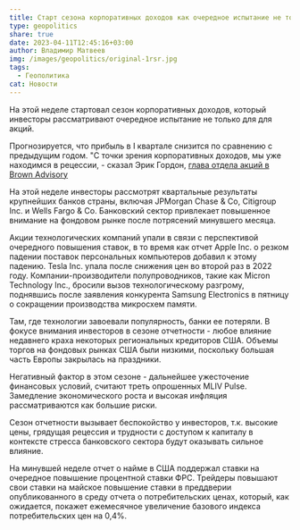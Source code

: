 ```yaml
---
title: Старт сезона корпоративных доходов как очередное испытание не только для акций
type: geopolitics
share: true
date: 2023-04-11T12:45:16+03:00
author: Владимир Матвеев
img: /images/geopolitics/original-1rsr.jpg
tags:
  - Геополитика
cat: Новости
---
```

На этой неделе стартовал сезон корпоративных доходов, который инвесторы рассматривают очередное испытание не только для для акций.

Прогнозируется, что прибыль в I квартале снизится по сравнению с предыдущим годом. "С точки зрения корпоративных доходов, мы уже находимся в рецессии, - сказал Эрик Гордон, [глава отдела акций в Brown Advisory](https://www.wsj.com/articles/investors-view-corporate-earnings-season-as-next-test-for-stocks-9d9a1775)

На этой неделе инвесторы рассмотрят квартальные результаты крупнейших банков страны, включая JPMorgan Chase & Co, Citigroup Inc. и Wells Fargo & Co.
Банковский сектор привлекает повышенное внимание на фондовом рынке после потрясений минувшего месяца.

Акции технологических компаний упали в связи с перспективой очередного повышения ставок, в то время как отчет Apple Inc. о резком падении поставок персональных компьютеров добавил к этому падению. Tesla Inc. упала после снижения цен во второй раз в 2022 году. Компании-производители полупроводников, такие как Micron Technology Inc., бросили вызов технологическому разгрому, поднявшись после заявления конкурента Samsung Electronics в пятницу о сокращении производства микросхем памяти.

Там, где технологии завоевали популярность, банки ее потеряли. В фокусе внимания инвесторов в сезоне отчетности - любое влияние недавнего краха некоторых региональных кредиторов США. Объемы торгов на фондовых рынках США были низкими, поскольку большая часть Европы закрылась на праздники.

Негативный фактор в этом сезоне - дальнейшее ужесточение финансовых условий, считают треть опрошенных MLIV Pulse. Замедление экономического роста и высокая инфляция рассматриваются как большие риски.

Сезон отчетности вызывает беспокойство у инвесторов, т.к. высокие цены, грядущая рецессия и трудности с доступом к капиталу в контексте стресса банковского сектора будут оказывать сильное влияние.

На минувшей неделе отчет о найме в США поддержал ставки на очередное повышение процентной ставки ФРС. Трейдеры повышают свои ставки на майское повышение ставки в преддверии опубликованного в среду отчета о потребительских ценах, который, как ожидается, покажет ежемесячное увеличение базового индекса потребительских цен на 0,4%.